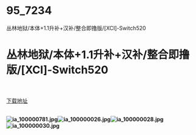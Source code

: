 # 95_7234
丛林地狱/本体+1.1升补+汉补/整合即撸版/[XCI]-Switch520
# 丛林地狱/本体+1.1升补+汉补/整合即撸版/[XCI]-Switch520
 <br/></br>
[下载地址](https://www.switch520.cc/article/7234 "下载地址")
<br/></br>

<p><span><strong><img src="https://www.switch520.cc/muke_img/upload_art_20201017-3_467daacbe0cff5168ee586218bc67c0f.jpg" alt="ia_100000781.jpg" title="ia_100000781.jpg"><img src="https://www.switch520.cc/muke_img/upload_art_20201017-3_1d279dde5ccba59933e9c9e3e87962be.jpg" alt="ia_100000026.jpg" title="ia_100000026.jpg"><img src="https://www.switch520.cc/muke_img/upload_art_20201017-3_0a51f81e0f884d42f03445f3df357d7d.jpg" alt="ia_100000028.jpg" title="ia_100000028.jpg"><img src="https://www.switch520.cc/muke_img/upload_art_20201017-3_61e452894001bf1a90df5d6ddcf388ff.jpg" alt="ia_100000030.jpg" title="ia_100000030.jpg">&nbsp;</strong></span></p>
<p><span><strong><br></strong></span></p>
<p><span></span></p>
<p></p>
<p></p>
